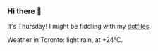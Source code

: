 ### Hi there :wave:

It's Thursday! I might be fiddling with my [dotfiles](https://github.com/bewuethr/dotfiles).

Weather in Toronto: light rain, at +24°C.

